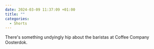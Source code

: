 ```yaml
---
date: 2024-03-09 11:37:09 +01:00
title: ""
categories:
  - Shorts
---
```


There's something undyingly hip about the baristas at Coffee Company Oosterdok.
